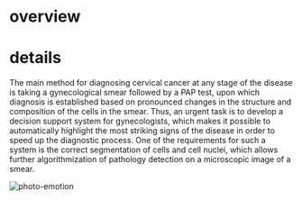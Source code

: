 # overview 


# details 

The main method for diagnosing cervical cancer at any stage of the disease is taking a gynecological smear followed by a PAP test, upon which diagnosis is established based on pronounced changes in the structure and composition of the cells in the smear. Thus, an urgent task is to develop a decision support system for gynecologists, which makes it possible to automatically highlight the most striking signs of the disease in order to speed up the diagnostic process. One of the requirements for such a system is the correct segmentation of cells and cell nuclei, which allows further algorithmization of pathology detection on a microscopic image of a smear.

![photo-emotion](https://github.com/whyclos/nuclei-segmentation-neural-nw/images/macro.png)
